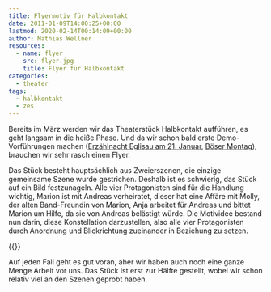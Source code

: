 ```yaml
---
title: Flyermotiv für Halbkontakt
date: 2011-01-09T14:00:25+00:00
lastmod: 2020-02-14T00:14:09+00:00
author: Mathias Wellner
resources:
  - name: flyer
    src: flyer.jpg
    title: Flyer für Halbkontakt
categories:
  - theater
tags:
  - halbkontakt
  - zes
---
```

Bereits im März werden wir das Theaterstück Halbkontakt aufführen, es geht langsam in die heiße Phase. Und da wir schon bald erste Demo-Vorführungen machen ([Erzählnacht Eglisau am 21. Januar](http://www.nordagenda.ch/Erzaehlnacht-Eglisau-nordagenda-44070-21.01.2011-2011.html), [Böser Montag](http://www.boesermontag.ch/)), brauchen wir sehr rasch einen Flyer. 
<!--more-->

Das Stück besteht hauptsächlich aus Zweierszenen, die einzige gemeinsame Szene wurde gestrichen. Deshalb ist es schwierig, das Stück auf ein Bild festzunageln. Alle vier Protagonisten sind für die Handlung wichtig, Marion ist mit Andreas verheiratet, dieser hat eine Affäre mit Molly, der alten Band-Freundin von Marion, Anja arbeitet für Andreas und bittet Marion um Hilfe, da sie von Andreas belästigt würde. Die Motividee bestand nun darin, diese Konstellation darzustellen, also alle vier Protagonisten durch Anordnung und Blickrichtung zueinander in Beziehung zu setzen. 

{{<responsive-image name="flyer">}}

Auf jeden Fall geht es gut voran, aber wir haben auch noch eine ganze Menge Arbeit vor uns. Das Stück ist erst zur Hälfte gestellt, wobei wir schon relativ viel an den Szenen geprobt haben.